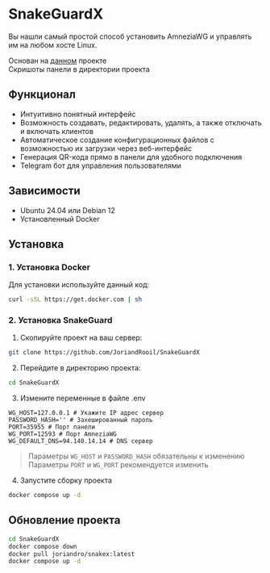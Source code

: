 # SnakeGuardX
Вы нашли самый простой способ установить AmneziaWG и управлять им на любом хосте Linux.

Основан на [данном](https://github.com/w0rng/amnezia-wg-easy) проекте <br>
Скришоты панели в директории проекта

## Функционал

* Интуитивно понятный интерфейс
* Возможность создавать, редактировать, удалять, а также отключать и включать клиентов
* Автоматическое создание конфигурационных файлов с возможностью их загрузки через веб-интерфейс
* Генерация QR-кода прямо в панели для удобного подключения
* Telegram бот для управления пользователями

## Зависимости

* Ubuntu 24.04 или Debian 12
* Установленный Docker

## Установка

### 1. Установка Docker

Для установки используйте данный код:
```bash
curl -sSL https://get.docker.com | sh
```

### 2. Установка SnakeGuard

1. Скопируйте проект на ваш сервер:
```bash
git clone https://github.com/JoriandRooil/SnakeGuardX
```

2. Перейдите в директорию проекта:
```bash
cd SnakeGuardX
```

3. Измените переменные в файле .env
```
WG_HOST=127.0.0.1 # Укажите IP адрес сервер
PASSWORD_HASH='' # Захешированный пароль
PORT=35955 # Порт панели
WG_PORT=12593 # Порт AmneziaWG
WG_DEFAULT_DNS=94.140.14.14 # DNS сервер
```
> Параметры `WG_HOST` и `PASSWORD_HASH` обязательны к изменению
> Параметры `PORT` и `WG_PORT` рекомендуется изменить

4. Запустите сборку проекта
```bash
docker compose up -d
```

## Обновление проекта
```bash
cd SnakeGuardX
docker compose down
docker pull joriandro/snakex:latest
docker compose up -d
```

